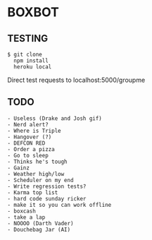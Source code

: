 # BOXBOT

## TESTING
```
$ git clone
  npm install
  heroku local
```

Direct test requests to localhost:5000/groupme

## TODO
	- Useless (Drake and Josh gif)
	- Nerd alert?
	- Where is Triple
	- Hangover (?)
	- DEFCON RED
	- Order a pizza
	- Go to sleep
	- Thinks he's tough
	- Gainz
	- Weather high/low
	- Scheduler on my end
	- Write regression tests?
	- Karma top list
	- hard code sunday ricker
	- make it so you can work offline
	- boxcash
	- take a lap
	- NOOOO (Darth Vader)
	- Douchebag Jar (AI)
